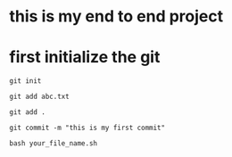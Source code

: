 # this is my end to end project


# first initialize the git
```
git init

```
```
git add abc.txt

git add .

```
```
git commit -m "this is my first commit"

```
```
bash your_file_name.sh
```